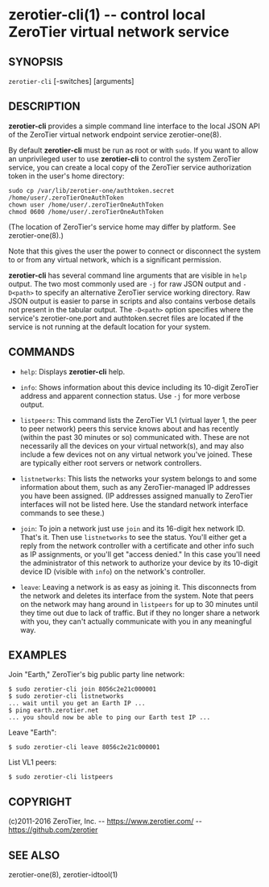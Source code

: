 zerotier-cli(1) -- control local ZeroTier virtual network service
=================================================================

## SYNOPSIS

`zerotier-cli` [-switches] <command> [arguments]

## DESCRIPTION

**zerotier-cli** provides a simple command line interface to the local JSON API of the ZeroTier virtual network endpoint service zerotier-one(8).

By default **zerotier-cli** must be run as root or with `sudo`. If you want to allow an unprivileged user to use **zerotier-cli** to control the system ZeroTier service, you can create a local copy of the ZeroTier service authorization token in the user's home directory:

    sudo cp /var/lib/zerotier-one/authtoken.secret /home/user/.zeroTierOneAuthToken
    chown user /home/user/.zeroTierOneAuthToken
    chmod 0600 /home/user/.zeroTierOneAuthToken

(The location of ZeroTier's service home may differ by platform. See zerotier-one(8).)

Note that this gives the user the power to connect or disconnect the system to or from any virtual network, which is a significant permission.

**zerotier-cli** has several command line arguments that are visible in `help` output. The two most commonly used are `-j` for raw JSON output and `-D<path>` to specify an alternative ZeroTier service working directory. Raw JSON output is easier to parse in scripts and also contains verbose details not present in the tabular output. The `-D<path>` option specifies where the service's zerotier-one.port and authtoken.secret files are located if the service is not running at the default location for your system.

## COMMANDS

 * `help`:
   Displays **zerotier-cli** help.

 * `info`:
   Shows information about this device including its 10-digit ZeroTier address and apparent connection status. Use `-j` for more verbose output.

 * `listpeers`:
   This command lists the ZeroTier VL1 (virtual layer 1, the peer to peer network) peers this service knows about and has recently (within the past 30 minutes or so) communicated with. These are not necessarily all the devices on your virtual network(s), and may also include a few devices not on any virtual network you've joined. These are typically either root servers or network controllers.

 * `listnetworks`:
   This lists the networks your system belongs to and some information about them, such as any ZeroTier-managed IP addresses you have been assigned. (IP addresses assigned manually to ZeroTier interfaces will not be listed here. Use the standard network interface commands to see these.)

 * `join`:
   To join a network just use `join` and its 16-digit hex network ID. That's it. Then use `listnetworks` to see the status. You'll either get a reply from the network controller with a certificate and other info such as IP assignments, or you'll get "access denied." In this case you'll need the administrator of this network to authorize your device by its 10-digit device ID (visible with `info`) on the network's controller.

 * `leave`:
   Leaving a network is as easy as joining it. This disconnects from the network and deletes its interface from the system. Note that peers on the network may hang around in `listpeers` for up to 30 minutes until they time out due to lack of traffic. But if they no longer share a network with you, they can't actually communicate with you in any meaningful way.

## EXAMPLES

Join "Earth," ZeroTier's big public party line network:

    $ sudo zerotier-cli join 8056c2e21c000001
    $ sudo zerotier-cli listnetworks
    ... wait until you get an Earth IP ...
    $ ping earth.zerotier.net
    ... you should now be able to ping our Earth test IP ...

Leave "Earth":

    $ sudo zerotier-cli leave 8056c2e21c000001

List VL1 peers:

    $ sudo zerotier-cli listpeers

## COPYRIGHT

(c)2011-2016 ZeroTier, Inc. -- https://www.zerotier.com/ -- https://github.com/zerotier

## SEE ALSO

zerotier-one(8), zerotier-idtool(1)
